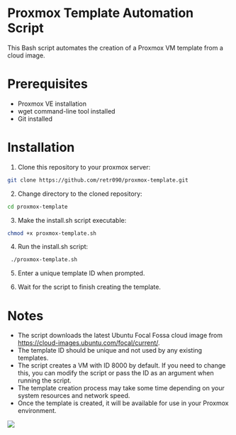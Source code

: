 # Proxmox Template Automation Script

This Bash script automates the creation of a Proxmox VM template from a cloud image.

# Prerequisites

* Proxmox VE installation
* wget command-line tool installed
* Git installed
  
# Installation

1. Clone this repository to your proxmox server:
```bash
git clone https://github.com/retr090/proxmox-template.git
```

2. Change directory to the cloned repository:
```bash
cd proxmox-template
```

3. Make the install.sh script executable:
```bash
chmod +x proxmox-template.sh
```
4. Run the install.sh script:
```bash
 ./proxmox-template.sh
```
5. Enter a unique template ID when prompted.

6. Wait for the script to finish creating the template.

# Notes

* The script downloads the latest Ubuntu Focal Fossa cloud image from https://cloud-images.ubuntu.com/focal/current/.
* The template ID should be unique and not used by any existing templates.
* The script creates a VM with ID 8000 by default. If you need to change this, you can modify the script or pass the ID as an argument when running the script.
* The template creation process may take some time depending on your system resources and network speed.
* Once the template is created, it will be available for use in your Proxmox environment.

<a href="https://www.buymeacoffee.com/retr090"><img src="https://img.buymeacoffee.com/button-api/?text=Buy me a beer&emoji=🍺&slug=retr090&button_colour=FFDD00&font_colour=000000&font_family=Comic&outline_colour=000000&coffee_colour=ffffff" /></a>


